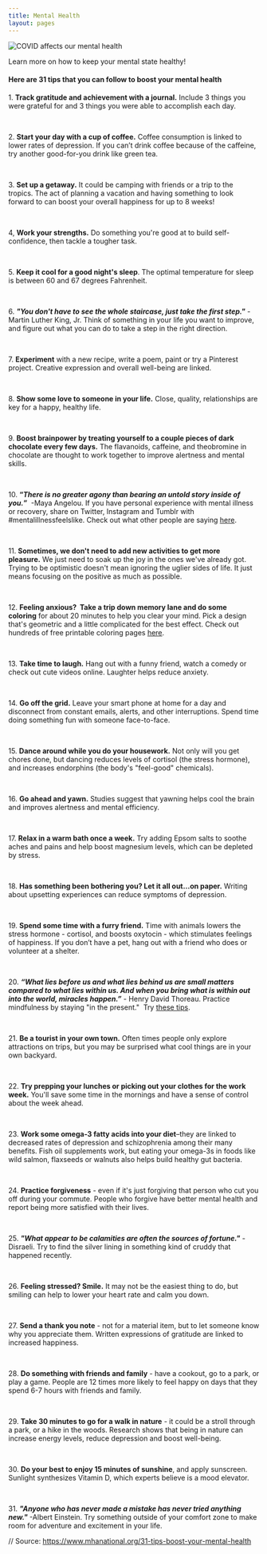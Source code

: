 ```yaml
---
title: Mental Health
layout: pages
---
```

![COVID affects our mental health](https://assets.teenvogue.com/photos/5ec2ea33939ed3e75497b6dd/16:9/w_2560%2Cc_limit/GettyImages-1179507984.jpg)

Learn more on how to keep your mental state healthy!



#### Here are 31 tips that you can follow to boost your mental health

<!--StartFragment-->

1. **Track gratitude and achievement with a journal.** Include 3 things you were grateful for and 3 things you were able to accomplish each day.

 

2. **Start your day with a cup of co­ffee.** Coff­ee consumption is linked to lower rates of depression. If you can’t drink coff­ee because of the caff­eine, try another good-for-you drink like green tea. 

 

3. **Set up a getaway.** It could be camping with friends or a trip to the tropics. The act of planning a vacation and having something to look forward to can boost your overall happiness for up to 8 weeks!

 

4, **Work your strengths.** Do something you're good at to build self-confidence, then tackle a tougher task. 

 

5. **Keep it cool for a good night's sleep**. The optimal temperature for sleep is between 60 and 67 degrees Fahrenheit.

 

6. ***"You don't have to see the whole staircase, just take the first step."*** - Martin Luther King, Jr. Think of something in your life you want to improve, and figure out what you can do to take a step in the right direction.

 

7. **Experiment** with a new recipe, write a poem, paint or try a Pinterest project. Creative expression and overall well-being are linked.

 

8. **Show some love to someone in your life.** Close, quality, relationships are key for a happy, healthy life.

 

9. **Boost brainpower by treating yourself to a couple pieces of dark chocolate every few days.** The flavanoids, caffeine, and theobromine in chocolate are thought to work together to improve alertness and mental skills.

 

10. **“*There is no greater agony than bearing an untold story inside of you.*”**  -Maya Angelou. If you have personal experience with mental illness or recovery, share on Twitter, Instagram and Tumblr with #mentalillnessfeelslike. Check out what other people are saying [here](https://www.mhanational.org/mentalillnessfeelslike "\#mentalillnessfeelslike").

 

11. **Sometimes, we don't need to add new activities to get more pleasure.** We just need to soak up the joy in the ones we've already got. Trying to be optimistic doesn't mean ignoring the uglier sides of life. It just means focusing on the positive as much as possible.

 

12. **Feeling anxious?  Take a trip down memory lane and do some coloring** for about 20 minutes to help you clear your mind. Pick a design that's geometric and a little complicated for the best effect. Check out hundreds of free printable coloring pages [here](http://www.coloring-pages-adults.com/).

 

13. **Take time to laugh.** Hang out with a funny friend, watch a comedy or check out cute videos online. Laughter helps reduce anxiety.

 

14. **Go off the grid.** Leave your smart phone at home for a day and disconnect from constant emails, alerts, and other interruptions. Spend time doing something fun with someone face-to-face.

 

15. **Dance around while you do your housework.** Not only will you get chores done, but dancing reduces levels of cortisol (the stress hormone), and increases endorphins (the body's "feel-good" chemicals).

 

16. **Go ahead and yawn.** Studies suggest that yawning helps cool the brain and improves alertness and mental efficiency.

 

17. **Relax in a warm bath once a week.** Try adding Epsom salts to soothe aches and pains and help boost magnesium levels, which can be depleted by stress.

 

18. **Has something been bothering you? Let it all out…on paper.** Writing about upsetting experiences can reduce symptoms of depression.

 

19. **Spend some time with a furry friend.** Time with animals lowers the stress hormone - cortisol, and boosts oxytocin - which stimulates feelings of happiness. If you don’t have a pet, hang out with a friend who does or volunteer at a shelter.

 

20. ***“What lies before us and what lies behind us are small matters compared to what lies within us. And when you bring what is within out into the world, miracles happen.”*** - Henry David Thoreau. Practice mindfulness by staying "in the present."  Try [these tips](http://www.mindful.org/how-to-practice-mindfulness-throughout-your-work-day/#). 

 

21. **Be a tourist in your own town.** Often times people only explore attractions on trips, but you may be surprised what cool things are in your own backyard.

 

22. **Try prepping your lunches or picking out your clothes for the work week.** You'll save some time in the mornings and have a sense of control about the week ahead.

 

23. **Work some omega-3 fatty acids into your diet**–they are linked to decreased rates of depression and schizophrenia among their many benefits. Fish oil supplements work, but eating your omega-3s in foods like wild salmon, flaxseeds or walnuts also helps build healthy gut bacteria.

 

24. **Practice forgiveness** - even if it's just forgiving that person who cut you off during your commute. People who forgive have better mental health and report being more satisfied with their lives.

 

25. ***"What appear to be calamities are often the sources of fortune."*** - Disraeli. Try to find the silver lining in something kind of cruddy that happened recently.

 

26. **Feeling stressed? Smile.** It may not be the easiest thing to do, but smiling can help to lower your heart rate and calm you down.

 

27. **Send a thank you note** - not for a material item, but to let someone know why you appreciate them. Written expressions of gratitude are linked to increased happiness.

 

28. **Do something with friends and family** - have a cookout, go to a park, or play a game. People are 12 times more likely to feel happy on days that they spend 6-7 hours with friends and family.

 

29. **Take 30 minutes to go for a walk in nature** - it could be a stroll through a park, or a hike in the woods. Research shows that being in nature can increase energy levels, reduce depression and boost well-being.

 

30. **Do your best to enjoy 15 minutes of sunshine**, and apply sunscreen. Sunlight synthesizes Vitamin D, which experts believe is a mood elevator.

 

31. ***"Anyone who has never made a mistake has never tried anything new."*** -Albert Einstein. Try something outside of your comfort zone to make room for adventure and excitement in your life.

// Source: https://www.mhanational.org/31-tips-boost-your-mental-health